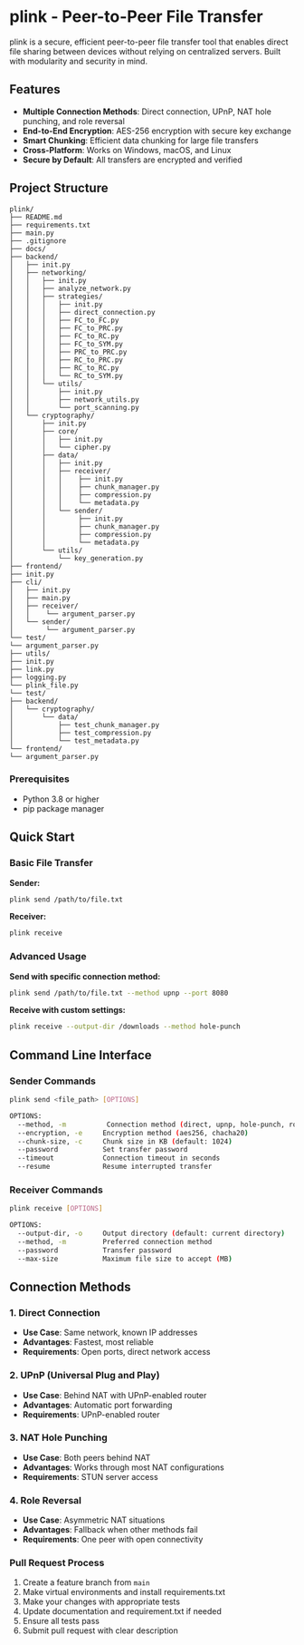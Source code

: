 # plink - Peer-to-Peer File Transfer


plink is a secure, efficient peer-to-peer file transfer tool that enables direct file sharing between devices without relying on centralized servers. Built with modularity and security in mind.

## Features

-  **Multiple Connection Methods**: Direct connection, UPnP, NAT hole punching, and role reversal
-  **End-to-End Encryption**: AES-256 encryption with secure key exchange
-  **Smart Chunking**: Efficient data chunking for large file transfers
-  **Cross-Platform**: Works on Windows, macOS, and Linux
-  **Secure by Default**: All transfers are encrypted and verified

## Project Structure

```
plink/
├── README.md
├── requirements.txt
├── main.py
├── .gitignore
├── docs/
├── backend/
│   ├── init.py
│   ├── networking/
│   │   ├── init.py
│   │   ├── analyze_network.py
│   │   ├── strategies/
│   │   │   ├── init.py
│   │   │   ├── direct_connection.py
│   │   │   ├── FC_to_FC.py
│   │   │   ├── FC_to_PRC.py
│   │   │   ├── FC_to_RC.py
│   │   │   ├── FC_to_SYM.py
│   │   │   ├── PRC_to_PRC.py
│   │   │   ├── RC_to_PRC.py
│   │   │   ├── RC_to_RC.py
│   │   │   └── RC_to_SYM.py
│   │   └── utils/
│   │       ├── init.py
│   │       ├── network_utils.py
│   │       └── port_scanning.py
│   └── cryptography/
│       ├── init.py
│       ├── core/
│       │   ├── init.py
│       │   └── cipher.py
│       ├── data/
│       │   ├── init.py
│       │   ├── receiver/
│       │   │    ├── init.py
│       │   │    ├── chunk_manager.py
│       │   │    ├── compression.py
│       │   │    └── metadata.py
│       │   └── sender/
│       │        ├── init.py
│       │        ├── chunk_manager.py
│       │        ├── compression.py
│       │        └── metadata.py
│       └── utils/
│           └── key_generation.py
├── frontend/
├── init.py
├── cli/
│   ├── init.py
│   ├── main.py
│   ├── receiver/
│   │    └── argument_parser.py
│   └── sender/
│        └── argument_parser.py
└── test/
└── argument_parser.py
├── utils/
├── init.py
├── link.py
├── logging.py
└── plink_file.py
└── test/
├── backend/
│   └── cryptography/
│       └── data/
│           ├── test_chunk_manager.py
│           ├── test_compression.py
│           └── test_metadata.py
└── frontend/
└── argument_parser.py

```

### Prerequisites

- Python 3.8 or higher
- pip package manager

## Quick Start

### Basic File Transfer

**Sender:**
```bash
plink send /path/to/file.txt
```

**Receiver:**
```bash
plink receive
```

### Advanced Usage

**Send with specific connection method:**
```bash
plink send /path/to/file.txt --method upnp --port 8080
```

**Receive with custom settings:**
```bash
plink receive --output-dir /downloads --method hole-punch
```

## Command Line Interface

### Sender Commands

```bash
plink send <file_path> [OPTIONS]

OPTIONS:
  --method, -m          Connection method (direct, upnp, hole-punch, role-reverse)
  --encryption, -e     Encryption method (aes256, chacha20)
  --chunk-size, -c     Chunk size in KB (default: 1024)
  --password           Set transfer password
  --timeout            Connection timeout in seconds
  --resume             Resume interrupted transfer
```

### Receiver Commands

```bash
plink receive [OPTIONS]

OPTIONS:
  --output-dir, -o     Output directory (default: current directory)
  --method, -m         Preferred connection method
  --password           Transfer password
  --max-size           Maximum file size to accept (MB)
```

## Connection Methods

### 1. Direct Connection
- **Use Case**: Same network, known IP addresses
- **Advantages**: Fastest, most reliable
- **Requirements**: Open ports, direct network access

### 2. UPnP (Universal Plug and Play)
- **Use Case**: Behind NAT with UPnP-enabled router
- **Advantages**: Automatic port forwarding
- **Requirements**: UPnP-enabled router

### 3. NAT Hole Punching
- **Use Case**: Both peers behind NAT
- **Advantages**: Works through most NAT configurations
- **Requirements**: STUN server access

### 4. Role Reversal
- **Use Case**: Asymmetric NAT situations
- **Advantages**: Fallback when other methods fail
- **Requirements**: One peer with open connectivity

### Pull Request Process

1. Create a feature branch from `main`
2. Make virtual environments and install requirements.txt
3. Make your changes with appropriate tests
4. Update documentation and requirement.txt if needed
5. Ensure all tests pass
6. Submit pull request with clear description

